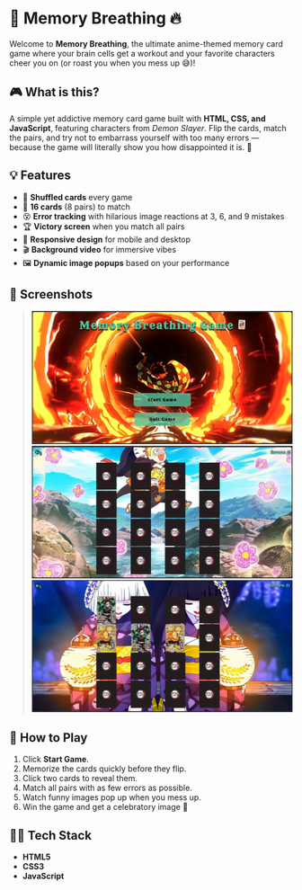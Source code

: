 # 🧠 Memory Breathing 🔥

Welcome to **Memory Breathing**, the ultimate anime-themed memory card game where your brain cells get a workout and your favorite characters cheer you on (or roast you when you mess up 😅)!

## 🎮 What is this?

A simple yet addictive memory card game built with **HTML, CSS, and JavaScript**, featuring characters from *Demon Slayer*. Flip the cards, match the pairs, and try not to embarrass yourself with too many errors — because the game will literally show you how disappointed it is. 😤

## 💡 Features

- 🔁 **Shuffled cards** every game
- 🧩 **16 cards** (8 pairs) to match
- 😵 **Error tracking** with hilarious image reactions at 3, 6, and 9 mistakes
- 🏆 **Victory screen** when you match all pairs
- 📱 **Responsive design** for mobile and desktop
- 🎬 **Background video** for immersive vibes
- 🖼️ **Dynamic image popups** based on your performance

## 📸 Screenshots

> <img src="Screenshots/Screenshot%201.png" alt="Screenshot 1" width="800"/>
> <img src="Screenshots/Screenshot%202.png" alt="Screenshot 2" width="800"/>
> <img src="Screenshots/Screenshot%203.png" alt="Screenshot 3" width="800"/>

## 🚀 How to Play

1. Click **Start Game**.
2. Memorize the cards quickly before they flip.
3. Click two cards to reveal them.
4. Match all pairs with as few errors as possible.
5. Watch funny images pop up when you mess up.
6. Win the game and get a celebratory image 🎉

## 🧙‍♂️ Tech Stack

- **HTML5**
- **CSS3**
- **JavaScript**
